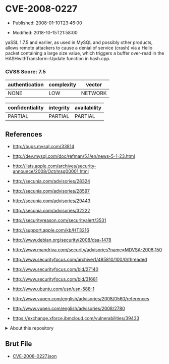 # CVE-2008-0227

- Published: 2008-01-10T23:46:00

- Modified: 2018-10-15T21:58:00

yaSSL 1.7.5 and earlier, as used in MySQL and possibly other products, allows remote attackers to cause a denial of service (crash) via a Hello packet containing a large size value, which triggers a buffer over-read in the HASHwithTransform::Update function in hash.cpp.

### CVSS Score: **7.5**

| authentication | complexity | vector |
| --- | --- | --- |
| NONE | LOW | NETWORK |

| confidentiality | integrity | availability |
| --- | --- | --- |
| PARTIAL | PARTIAL | PARTIAL |

## References

* http://bugs.mysql.com/33814

* http://dev.mysql.com/doc/refman/5.1/en/news-5-1-23.html

* http://lists.apple.com/archives/security-announce/2008/Oct/msg00001.html

* http://secunia.com/advisories/28324

* http://secunia.com/advisories/28597

* http://secunia.com/advisories/29443

* http://secunia.com/advisories/32222

* http://securityreason.com/securityalert/3531

* http://support.apple.com/kb/HT3216

* http://www.debian.org/security/2008/dsa-1478

* http://www.mandriva.com/security/advisories?name=MDVSA-2008:150

* http://www.securityfocus.com/archive/1/485810/100/0/threaded

* http://www.securityfocus.com/bid/27140

* http://www.securityfocus.com/bid/31681

* http://www.ubuntu.com/usn/usn-588-1

* http://www.vupen.com/english/advisories/2008/0560/references

* http://www.vupen.com/english/advisories/2008/2780

* https://exchange.xforce.ibmcloud.com/vulnerabilities/39433

<details>
<summary>About this repository</summary> 

  This repository is part of the project [Live Hack CVE](https://github.com/Live-Hack-CVE). Main website can be found [www.live-hack.org](https://www.live-hack.org) 
  
  Made by [Sn0wAlice](https://github.com/Sn0wAlice) for the people that care about security and need to have a feed of the latest CVEs. Hope you enjoy it, don't forget to star the repo and follow me on [Twitter](https://twitter.com/Sn0wAlice) and [Github](https://github.com/Sn0wAlice). And that is my [personnal website](https://www.alice-snow.me/)

  - [Home Page](https://github.com/Live-Hack-CVE)
  - [Framework](https://github.com/Live-Hack-CVE/cve-framework)
  - [CVE database](https://github.com/Live-Hack-CVE/full_database)
  - [Changelog](https://github.com/Live-Hack-CVE/Changelog)
</details>

## Brut File

* [CVE-2008-0227.json](https://raw.githubusercontent.com/Live-Hack-CVE/full_database/main/cves/2008/CVE-2008-0227.json)

